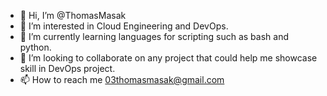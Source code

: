 - 👋 Hi, I’m @ThomasMasak
- 👀 I’m interested in Cloud Engineering and DevOps.
- 🌱 I’m currently learning languages for scripting such as bash and python.
- 💞️ I’m looking to collaborate on any project that could help me showcase skill in DevOps project.
- 📫 How to reach me 03thomasmasak@gmail.com

<!---
ThomasMasak/ThomasMasak is a ✨ special ✨ repository because its `README.md` (this file) appears on your GitHub profile.
You can click the Preview link to take a look at your changes.
--->
